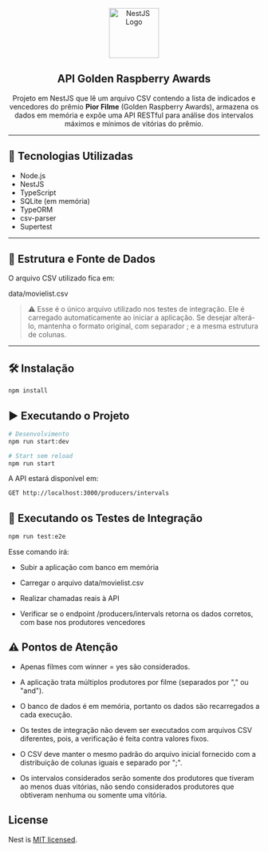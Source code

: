 <p align="center">
  <img src="https://nestjs.com/img/logo-small.svg" width="100" alt="NestJS Logo" />
</p>

<h2 align="center">API Golden Raspberry Awards</h2>

<p align="center">
  Projeto em NestJS que lê um arquivo CSV contendo a lista de indicados e vencedores do prêmio <strong>Pior Filme</strong> (Golden Raspberry Awards), armazena os dados em memória e expõe uma API RESTful para análise dos intervalos máximos e mínimos de vitórias do prêmio.
</p>

---

## 🚀 Tecnologias Utilizadas

- Node.js
- NestJS
- TypeScript
- SQLite (em memória)
- TypeORM
- csv-parser
- Supertest

---

## 📂 Estrutura e Fonte de Dados

O arquivo CSV utilizado fica em:

data/movielist.csv


> ⚠️ Esse é o único arquivo utilizado nos testes de integração. Ele é carregado automaticamente ao iniciar a aplicação.
Se desejar alterá-lo, mantenha o formato original, com separador ; e a mesma estrutura de colunas.

---

## 🛠️ Instalação

```bash
npm install
```
## ▶️ Executando o Projeto
```bash
# Desenvolvimento
npm run start:dev

# Start sem reload
npm run start

```
A API estará disponível em:
```bash
GET http://localhost:3000/producers/intervals
```
## 🧪 Executando os Testes de Integração
```bash
npm run test:e2e
```
Esse comando irá:

- Subir a aplicação com banco em memória

- Carregar o arquivo data/movielist.csv

- Realizar chamadas reais à API

- Verificar se o endpoint /producers/intervals retorna os dados corretos, com base nos produtores vencedores

## ⚠️ Pontos de Atenção
- Apenas filmes com winner = yes são considerados.

- A aplicação trata múltiplos produtores por filme (separados por "," ou "and").

- O banco de dados é em memória, portanto os dados são recarregados a cada execução.

- Os testes de integração não devem ser executados com arquivos CSV diferentes, pois, a verificação é feita contra valores fixos.

- O CSV deve manter o mesmo padrão do arquivo inicial fornecido com a distribuição de colunas iguais e separado por ";".

- Os intervalos considerados serão somente dos produtores que tiveram ao menos duas vitórias, não sendo considerados produtores que obtiveram nenhuma ou somente uma vitória.
## License

Nest is [MIT licensed](https://github.com/nestjs/nest/blob/master/LICENSE).


